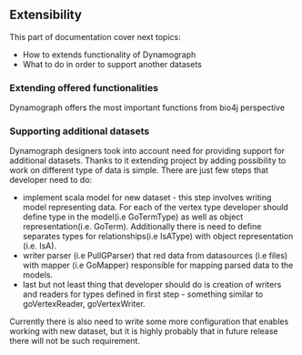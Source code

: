 ## Extensibility

This part of documentation cover next topics:

- How to extends functionality of Dynamograph
- What to do in order to support another datasets

### Extending offered functionalities

Dynamograph offers the most important functions from bio4j perspective

### Supporting additional datasets

Dynamograph designers took into account need for providing support for additional datasets. Thanks to it extending project by adding possibility to work on different type of data is simple. There are just few steps that developer need to do:

- implement scala model for new dataset - this step involves writing model representing data. For each of the vertex type developer should define type in the model(i.e GoTermType) as well as object representation(i.e. GoTerm).
Additionally there is need to define separates types for relationships(i.e IsAType) with object representation (i.e. IsA).
- writer parser (i.e PullGParser) that red data from datasources (i.e files) with mapper (i.e GoMapper) responsible for mapping parsed data to the models.
- last but not least thing that developer should do is creation of writers and readers for types defined in first step - something similar to goVertexReader, goVertexWriter.

Currently there is also need to write some more configuration that enables working with new dataset, but it is highly probably that in future release there will not be such requirement.


